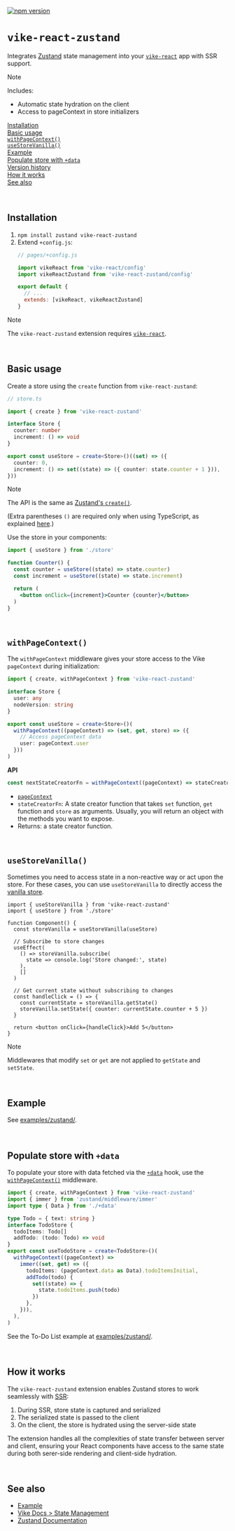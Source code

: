 <!-- WARNING: keep links absolute in this file so they work on NPM too -->

[![npm version](https://img.shields.io/npm/v/vike-react-zustand)](https://www.npmjs.com/package/vike-react-zustand)

# `vike-react-zustand`

Integrates [Zustand](https://zustand-demo.pmnd.rs/) state management into your [`vike-react`](https://vike.dev/vike-react) app with SSR support.

> [!NOTE]
> Includes:
> - Automatic state hydration on the client
> - Access to pageContext in store initializers

[Installation](#installation)  
[Basic usage](#basic-usage)  
[`withPageContext()`](#withpagecontext)  
[`useStoreVanilla()`](#usestoreapi)  
[Example](#example)  
[Populate store with `+data`](#populate-store-with-data)  
[Version history](https://github.com/vikejs/vike-react/blob/main/packages/vike-react-zustand/CHANGELOG.md)  
[How it works](#how-it-works)  
[See also](#see-also)  

<br/>


## Installation

1. `npm install zustand vike-react-zustand`
2. Extend `+config.js`:
   ```js
   // pages/+config.js

   import vikeReact from 'vike-react/config'
   import vikeReactZustand from 'vike-react-zustand/config'

   export default {
     // ...
     extends: [vikeReact, vikeReactZustand]
   }
   ```

> [!NOTE]
> The `vike-react-zustand` extension requires [`vike-react`](https://vike.dev/vike-react).

<br/>


## Basic usage

Create a store using the `create` function from `vike-react-zustand`:

```ts
// store.ts

import { create } from 'vike-react-zustand'

interface Store {
  counter: number
  increment: () => void
}

export const useStore = create<Store>()((set) => ({
  counter: 0,
  increment: () => set((state) => ({ counter: state.counter + 1 })),
}))
```

> [!NOTE]
> The API is the same as [Zustand's `create()`](https://zustand.docs.pmnd.rs/apis/create#reference).
>
> (Extra parentheses `()` are required only when using TypeScript, as explained [here](https://zustand.docs.pmnd.rs/guides/typescript#basic-usage).)

Use the store in your components:

```jsx
import { useStore } from './store'

function Counter() {
  const counter = useStore((state) => state.counter)
  const increment = useStore((state) => state.increment)

  return (
    <button onClick={increment}>Counter {counter}</button>
  )
}
```

<br/>

## `withPageContext()`

The `withPageContext` middleware gives your store access to the Vike `pageContext` during initialization:

```ts
import { create, withPageContext } from 'vike-react-zustand'

interface Store {
  user: any
  nodeVersion: string
}

export const useStore = create<Store>()(
  withPageContext((pageContext) => (set, get, store) => ({
    // Access pageContext data
    user: pageContext.user
  }))
)
```

**API**

```ts
const nextStateCreatorFn = withPageContext((pageContext) => stateCreatorFn)
```

- [`pageContext`](https://vike.dev/pageContext)
- `stateCreatorFn`: A state creator function that takes `set` function, `get` function and `store` as arguments. Usually, you will return an object with the methods you want to expose.
- Returns: a state creator function.

<br/>

## `useStoreVanilla()`

Sometimes you need to access state in a non-reactive way or act upon the store. For these cases, you can use `useStoreVanilla` to directly access the [vanilla store](https://zustand.docs.pmnd.rs/apis/create-store).

```tsx
import { useStoreVanilla } from 'vike-react-zustand'
import { useStore } from './store'

function Component() {
  const storeVanilla = useStoreVanilla(useStore)

  // Subscribe to store changes
  useEffect(
    () => storeVanilla.subscribe(
      state => console.log('Store changed:', state)
    ),
    []
  )

  // Get current state without subscribing to changes
  const handleClick = () => {
    const currentState = storeVanilla.getState()
    storeVanilla.setState({ counter: currentState.counter + 5 })
  }

  return <button onClick={handleClick}>Add 5</button>
}
```

> [!NOTE]
> Middlewares that modify `set` or `get` are not applied to `getState` and `setState`.

<br/>

## Example

See [examples/zustand/](https://github.com/vikejs/vike-react/tree/main/examples/zustand).

<br/>

## Populate store with `+data`

To populate your store with data fetched via the [`+data`](https://vike.dev/data) hook, use the [`withPageContext()`](#withpagecontext) middleware.

```ts
import { create, withPageContext } from 'vike-react-zustand'
import { immer } from 'zustand/middleware/immer'
import type { Data } from './+data'

type Todo = { text: string }
interface TodoStore {
  todoItems: Todo[]
  addTodo: (todo: Todo) => void
}
export const useTodoStore = create<TodoStore>()(
  withPageContext((pageContext) =>
    immer((set, get) => ({
      todoItems: (pageContext.data as Data).todoItemsInitial,
      addTodo(todo) {
        set((state) => {
          state.todoItems.push(todo)
        })
      },
    })),
  ),
)
```

See the To-Do List example at [examples/zustand/](https://github.com/vikejs/vike-react/tree/main/examples/zustand).

<br/>

## How it works

The `vike-react-zustand` extension enables Zustand stores to work seamlessly with [SSR](https://vike.dev/ssr):

1. During SSR, store state is captured and serialized
2. The serialized state is passed to the client
3. On the client, the store is hydrated using the server-side state

The extension handles all the complexities of state transfer between server and client, ensuring your React components have access to the same state during both serer-side rendering and client-side hydration.

<br/>

## See also

- [Example](https://github.com/vikejs/vike-react/tree/main/examples/zustand)
- [Vike Docs > State Management](https://vike.dev/store)
- [Zustand Documentation](https://docs.pmnd.rs/zustand)
